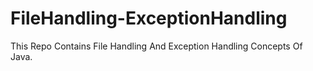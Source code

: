 # FileHandling-ExceptionHandling
This Repo Contains File Handling And Exception Handling Concepts Of Java.

